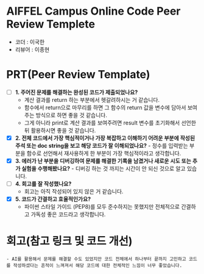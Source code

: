 # AIFFEL Campus Online Code Peer Review Templete

- 코더 : 이국한
- 리뷰어 : 이종현

# PRT(Peer Review Template)

- [ ] **1. 주어진 문제를 해결하는 완성된 코드가 제출되었나요?**
  - 계산 결과를 return 하는 부분에서 헷갈려하시는 거 같습니다.
  - 함수에서 return으로 마무리를 하면 그 함수의 return 값을 변수에 담아서 보여주는 방식으로 하면 좋을 것 같습니다.
  - 그게 아니라 print로 계산 결과를 보여주려면 result 변수를 초기화해서 선언한 뒤 활용하시면 좋을 것 같습니다.
- [x] **2. 전체 코드에서 가장 핵심적이거나 가장 복잡하고 이해하기 어려운 부분에 작성된
      주석 또는 doc string을 보고 해당 코드가 잘 이해되었나요?** - 정수를 입력받는 부분을 함수로 선언해서 재사용하게 한 부분이 가장 핵심적이라고 생각합니다.
- [x] **3. 에러가 난 부분을 디버깅하여 문제를 해결한 기록을 남겼거나
      새로운 시도 또는 추가 실험을 수행해봤나요?** - 디버깅 하는 것 까지는 시간이 안 되신 것으로 알고 있습니다.
- [ ] **4. 회고를 잘 작성했나요?**
  - 회고는 아직 작성되어 있지 않은 거 같습니다.
- [x] **5. 코드가 간결하고 효율적인가요?**
  - 파이썬 스타일 가이드 (PEP8)를 모두 준수하지는 못했지만 전체적으로 간결하고 가독성 좋은 코드라고 생각합니다.

# 회고(참고 링크 및 코드 개선)

```
- AI를 활용해서 문제를 해결할 수도 있었지만 코드 전체에서 하나부터 끝까지 고민하고 코드를 작성하셨다는 흔적이 느껴져서 해당 코드에 대한 전체적인 느낌이 너무 좋았습니다.
```
